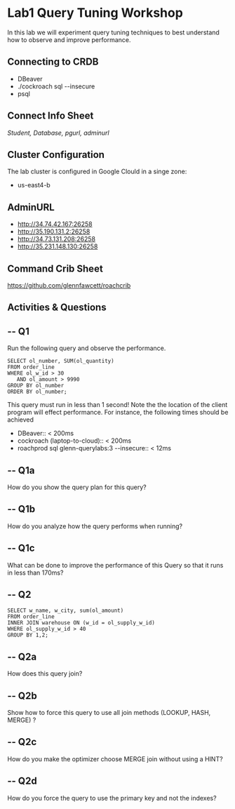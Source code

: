 # Lab1 Query Tuning Workshop

In this lab we will experiment query tuning techniques to best 
understand how to observe and improve performance.


## Connecting to CRDB

* DBeaver
* ./cockroach sql --insecure
* psql 

## Connect Info Sheet

*Student, Database, pgurl, adminurl*


## Cluster Configuration
The lab cluster is configured in Google Clould in a singe zone:

* us-east4-b

## AdminURL
* http://34.74.42.167:26258
* http://35.190.131.2:26258
* http://34.73.131.208:26258
* http://35.231.148.130:26258


## Command Crib Sheet

https://github.com/glennfawcett/roachcrib



## Activities & Questions

--  Q1 
--
Run the following query and observe the performance.

```
SELECT ol_number, SUM(ol_quantity) 
FROM order_line 
WHERE ol_w_id > 30
   AND ol_amount > 9990
GROUP BY ol_number 
ORDER BY ol_number;
```

This query must run in less than 1 second!   Note the the location of the client program will effect performance. 
For instance, the following times should be achieved
* DBeaver::  < 200ms
* cockroach (laptop-to-cloud):: < 200ms
* roachprod sql glenn-querylabs:3 --insecure::  < 12ms

-- Q1a
--
How do you show the query plan for this query?

-- Q1b
--
How do you analyze how the query performs when running?

-- Q1c
--
What can be done to improve the performance of this Query so that it runs in less than 170ms?



-- Q2
--
```
SELECT w_name, w_city, sum(ol_amount) 
FROM order_line
INNER JOIN warehouse ON (w_id = ol_supply_w_id) 
WHERE ol_supply_w_id > 40
GROUP BY 1,2;
```

-- Q2a
--
How does this query join?

-- Q2b
--
Show how to force this query to use all join methods (LOOKUP, HASH, MERGE) ?

-- Q2c
--
How do you make the optimizer choose MERGE join without using a HINT?

-- Q2d
--
How do you force the query to use the primary key and not the indexes?
